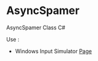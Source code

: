 # AsyncSpamer
AsyncSpamer Class C#

Use :
 - Windows Input Simulator <a href="http://inputsimulator.codeplex.com"> Page </a>




